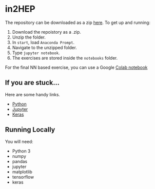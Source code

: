 # in2HEP

The repository can be downloaded as a zip [here](https://github.com/ishank95/in2HEP/archive/master.zip). To get up and running:
1. Download the repoistory as a .zip.
2. Unzip the folder.
3. In `start`, load `Anaconda Prompt`.
4. Navigate to the unzipped folder.
5. Type `jupyter notebook`.
6. The exercises are stored inside the `notebooks` folder.

For the final NN based exercise, you can use a Google [Colab notebook](https://colab.research.google.com/drive/1wirVz17sY2pWAtfbV3Hxm7aihHtSgvRJ)

## If you are stuck...

Here are some handy links.
* [Python](https://docs.python.org/3/)
* [Jupyter](https://realpython.com/jupyter-notebook-introduction/)
* [Keras](https://keras.io/)

## Running Locally 
You will need:
- Python 3
- numpy
- pandas
- jupyter
- matplotlib
- tensorflow
- keras
